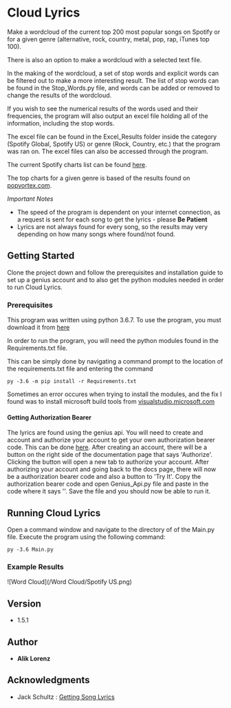 # Cloud Lyrics

Make a wordcloud of the current top 200 most popular songs on Spotify or for a given genre (alternative, rock, country, metal, pop, rap, iTunes top 100).

There is also an option to make a wordcloud with a selected text file.

In the making of the wordcloud, a set of stop words and explicit words can be filtered out to make a more interesting result. The list of stop words can be found in the Stop_Words.py file, and words can be added or removed to change the results of the wordcloud. 

If you wish to see the numerical results of the words used and their frequencies, the program will also output an excel file holding all of the information, including the stop words. 

The excel file can be found in the Excel_Results folder inside the category (Spotify Global, Spotify US) or genre (Rock, Country, etc.) that the program was ran on. The excel files can also be accessed through the program.

The current Spotify charts list can be found [here](https://spotifycharts.com/regional/us/weekly/latest).

The top charts for a given genre is based of the results found on [popvortex.com](http://www.popvortex.com/music/charts/).

*Important Notes*
- The speed of the program is dependent on your internet connection, as a request is sent for each song to get the lyrics - please **Be Patient**
- Lyrics are not always found for every song, so the results may very depending on how many songs where found/not found.



## Getting Started

Clone the project down and follow the prerequisites and installation guide to set up a genius account and to also get the python modules needed in order to run Cloud Lyrics. 


### Prerequisites

This program was written using python 3.6.7. To use the program, you must download it from [here](https://www.python.org/downloads/)

In order to run the program, you will need the python modules found in the Requirements.txt file.

This can be simply done by navigating a command prompt to the location of the requirements.txt file and entering the command 
```
py -3.6 -m pip install -r Requirements.txt
```

Sometimes an error occures when trying to install the modules, and the fix I found was to install microsoft build tools from [visualstudio.microsoft.com](https://visualstudio.microsoft.com/visual-cpp-build-tools/)

#### Getting Authorization Bearer
The lyrics are found using the genius api. You will need to create and account and authorize your account to get your own authorization bearer code. This can be done [here](https://docs.genius.com/). After creating an account, there will be a button on the right side of the documentation page that says 'Authorize'. Clicking the button will open a new tab to authorize your account. After authorizing your account and going back to the docs page, there will now be a authorization bearer code and also a button to 'Try It'. Copy the authorization bearer code and open Genius_Api.py file and paste in the code where it says '<PLACE AUTHORIZATION BEARER CODE HERE>'. Save the file and you should now be able to run it. 

## Running Cloud Lyrics

Open a command window and navigate to the directory of of the Main.py file. Execute the program using the following command:
```
py -3.6 Main.py
```


### Example Results

![Word Cloud](/Word Cloud/Spotify US.png)


## Version

* 1.5.1

## Author

* **Alik Lorenz**


## Acknowledgments

* Jack Schultz : [Getting Song Lyrics](https://bigishdata.com/2016/09/27/getting-song-lyrics-from-geniuss-api-scraping/)

